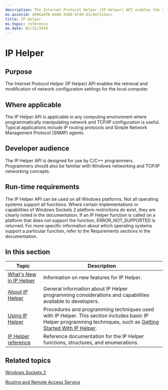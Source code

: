 ```yaml
---
description: The Internet Protocol Helper (IP Helper) API enables the retrieval and modification of network configuration settings for the local computer.
ms.assetid: 4896a9f8-0486-4380-bf49-d1c9ef114acc
title: IP Helper
ms.topic: reference
ms.date: 05/31/2018
---
```


# IP Helper

## Purpose

The Internet Protocol Helper (IP Helper) API enables the retrieval and modification of network configuration settings for the local computer.

## Where applicable

The IP Helper API is applicable in any computing environment where programmatically manipulating network and TCP/IP configuration is useful. Typical applications include IP routing protocols and Simple Network Management Protocol (SNMP) agents.

## Developer audience

The IP Helper API is designed for use by C/C++ programmers. Programmers should also be familiar with Windows networking and TCP/IP networking concepts.

## Run-time requirements

The IP Helper API can be used on all Windows platforms. Not all operating systems support all functions. Where certain implementations or capabilities of Windows Sockets 2 platform restrictions do exist, they are clearly noted in the documentation. If an IP Helper function is called on a platform that does not support the function, ERROR\_NOT\_SUPPORTED is returned. For more specific information about which operating systems support a particular function, refer to the Requirements sections in the documentation.

## In this section



| Topic                                                              | Description                                                                                                                                                                                                       |
|--------------------------------------------------------------------|-------------------------------------------------------------------------------------------------------------------------------------------------------------------------------------------------------------------|
| [What's New in IP Helper](what-s-new-in-ip-helper.md)<br/>  | Information on new features for IP Helper.<br/>                                                                                                                                                             |
| [About IP Helper](about-ip-helper.md)<br/>                  | General information about IP Helper programming considerations and capabilities available to developers.<br/>                                                                                               |
| [Using IP Helper](using-ip-helper.md)<br/>                  | Procedures and programming techniques used with IP Helper. This section includes basic IP Helper programming techniques, such as [Getting Started With IP Helper](getting-started-with-ip-helper.md).<br/> |
| [IP Helper reference](ip-helper-function-reference.md)<br/> | Reference documentation for the IP Helper functions, structures, and enumerations.<br/>                                                                                                                     |



 

## Related topics

<dl> <dt>

[Windows Sockets 2](/windows/desktop/WinSock/windows-sockets-start-page-2)
</dt> <dt>

[Routing and Remote Access Service](../rras/routing-start-page.md)
</dt> </dl>

 

